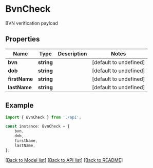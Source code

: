 # BvnCheck

BVN verification payload

## Properties

Name | Type | Description | Notes
------------ | ------------- | ------------- | -------------
**bvn** | **string** |  | [default to undefined]
**dob** | **string** |  | [default to undefined]
**firstName** | **string** |  | [default to undefined]
**lastName** | **string** |  | [default to undefined]

## Example

```typescript
import { BvnCheck } from './api';

const instance: BvnCheck = {
    bvn,
    dob,
    firstName,
    lastName,
};
```

[[Back to Model list]](../README.md#documentation-for-models) [[Back to API list]](../README.md#documentation-for-api-endpoints) [[Back to README]](../README.md)
